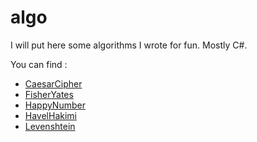 algo
====

I will put here some algorithms I wrote for fun. Mostly C#.

You can find :

- [CaesarCipher](https://github.com/aloisdg/algo/tree/master/Algo/CaesarCipher)
- [FisherYates](https://github.com/aloisdg/algo/tree/master/Algo/FisherYates)
- [HappyNumber](https://github.com/aloisdg/algo/tree/master/Algo/HappyNumber)
- [HavelHakimi](https://github.com/aloisdg/algo/tree/master/Algo/HavelHakimi)
- [Levenshtein](https://github.com/aloisdg/algo/tree/master/Algo/Levenshtein)




